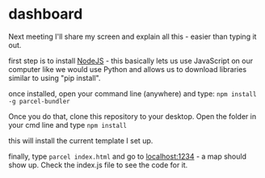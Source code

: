 # dashboard

Next meeting I'll share my screen and explain all this - easier than typing it out.

first step is to install [NodeJS](https://nodejs.org/en/) - this basically lets us use JavaScript on our computer like we would use Python and allows us to download libraries similar to using "pip install".

once installed, open your command line (anywhere) and type: `npm install -g parcel-bundler`

Once you do that, clone this repository to your desktop. Open the folder in your cmd line and type   `npm install`

this will install the current template I set up. 

finally, type `parcel index.html` and go to [localhost:1234](http://localhost:1234/) - a map should show up. Check the index.js file to see the code for it.


